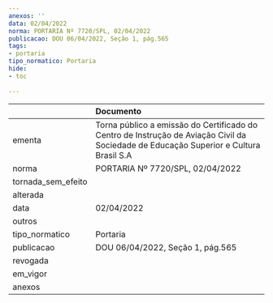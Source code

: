 ```yaml
---
anexos: ''
data: 02/04/2022
norma: PORTARIA Nº 7720/SPL, 02/04/2022
publicacao: DOU 06/04/2022, Seção 1, pág.565
tags:
- portaria
tipo_normatico: Portaria
hide: 
- toc 
 
---
```


|                    | Documento                                                                                                                             |
|:-------------------|:--------------------------------------------------------------------------------------------------------------------------------------|
| ementa             | Torna público a emissão do Certificado do Centro de Instrução de Aviação Civil da Sociedade de Educação Superior e Cultura Brasil S.A |
| norma              | PORTARIA Nº 7720/SPL, 02/04/2022                                                                                                      |
| tornada_sem_efeito |                                                                                                                                       |
| alterada           |                                                                                                                                       |
| data               | 02/04/2022                                                                                                                            |
| outros             |                                                                                                                                       |
| tipo_normatico     | Portaria                                                                                                                              |
| publicacao         | DOU 06/04/2022, Seção 1, pág.565                                                                                                      |
| revogada           |                                                                                                                                       |
| em_vigor           |                                                                                                                                       |
| anexos             |                                                                                                                                       |